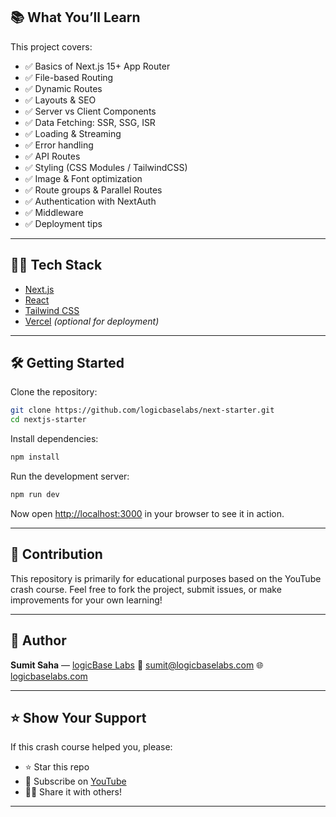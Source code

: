 ## 📚 What You’ll Learn

This project covers:

- ✅ Basics of Next.js 15+ App Router
- ✅ File-based Routing
- ✅ Dynamic Routes
- ✅ Layouts & SEO
- ✅ Server vs Client Components
- ✅ Data Fetching: SSR, SSG, ISR
- ✅ Loading & Streaming
- ✅ Error handling
- ✅ API Routes
- ✅ Styling (CSS Modules / TailwindCSS)
- ✅ Image & Font optimization
- ✅ Route groups & Parallel Routes
- ✅ Authentication with NextAuth
- ✅ Middleware
- ✅ Deployment tips

---

## 🧑‍💻 Tech Stack

- [Next.js](https://nextjs.org/)
- [React](https://reactjs.org/)
- [Tailwind CSS](https://tailwindcss.com/)
- [Vercel](https://vercel.com/) *(optional for deployment)*

---


## 🛠️ Getting Started

Clone the repository:

```bash
git clone https://github.com/logicbaselabs/next-starter.git
cd nextjs-starter
````

Install dependencies:

```bash
npm install
```

Run the development server:

```bash
npm run dev
```

Now open [http://localhost:3000](http://localhost:3000) in your browser to see it in action.

---

## 🤝 Contribution

This repository is primarily for educational purposes based on the YouTube crash course. Feel free to fork the project, submit issues, or make improvements for your own learning!

---

## 🧠 Author

**Sumit Saha** — [logicBase Labs](https://youtube.com/@logicBaseLabs)
📧 [sumit@logicbaselabs.com](mailto:sumit@logicbaselabs.com)
🌐 [logicbaselabs.com](https://logicbaselabs.com)

---

## ⭐ Show Your Support

If this crash course helped you, please:

* ⭐ Star this repo
* 🍿 Subscribe on [YouTube](https://youtube.com/@logicBaseLabs)
* 🧑‍🏫 Share it with others!

---
